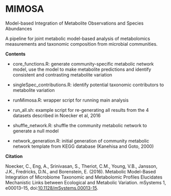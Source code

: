 # MIMOSA
Model-based Integration of Metabolite Observations and Species Abundances

A pipeline for joint metabolic model-based analysis of metabolomics measurements and taxonomic composition from microbial communities. 

**Contents**

- core_functions.R: generate community-specific metabolic network model, use the model to make metabolite predictions and identify consistent and contrasting metabolite variation

- singleSpec_contributions.R: identify potential taxonomic contributors to metabolite variation

- runMimosa.R: wrapper script for running main analysis

- run_all.sh: example script for re-generating all results from the 4 datasets described in Noecker et al, 2016

- shuffle_network.R: shuffle the community metabolic network to generate a null model

- network_generation.R: initial generation of community metabolic network template from KEGG database (Kanehisa and Goto, 2000)

**Citation**

Noecker, C., Eng, A., Srinivasan, S., Theriot, C.M., Young, V.B., Jansson, J.K., Fredricks, D.N., and Borenstein, E. (2016). Metabolic Model-Based Integration of Microbiome Taxonomic and Metabolomic Profiles Elucidates Mechanistic Links between Ecological and Metabolic Variation. mSystems 1, e00013–15, doi:[10.1128/mSystems.00013-15](http://msystems.asm.org/content/1/1/e00013-15).
